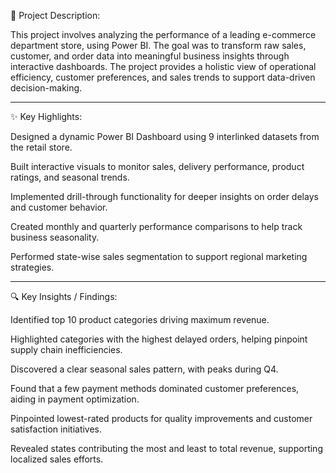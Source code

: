 📝 Project Description:

This project involves analyzing the performance of a leading e-commerce department store, using Power BI. The goal was to transform raw sales, customer, and order data into meaningful business insights through interactive dashboards. The project provides a holistic view of operational efficiency, customer preferences, and sales trends to support data-driven decision-making.

-------------------------------------------------------------------------------------------------------------------------------------------------------------------------------------------------------------------

✨ Key Highlights:

Designed a dynamic Power BI Dashboard using 9 interlinked datasets from the retail store.

Built interactive visuals to monitor sales, delivery performance, product ratings, and seasonal trends.

Implemented drill-through functionality for deeper insights on order delays and customer behavior.

Created monthly and quarterly performance comparisons to help track business seasonality.

Performed state-wise sales segmentation to support regional marketing strategies.

-------------------------------------------------------------------------------------------------------------------------------------------------------------------------------------------------------------------

🔍 Key Insights / Findings:

Identified top 10 product categories driving maximum revenue.

Highlighted categories with the highest delayed orders, helping pinpoint supply chain inefficiencies.

Discovered a clear seasonal sales pattern, with peaks during Q4.

Found that a few payment methods dominated customer preferences, aiding in payment optimization.

Pinpointed lowest-rated products for quality improvements and customer satisfaction initiatives.

Revealed states contributing the most and least to total revenue, supporting localized sales efforts.

